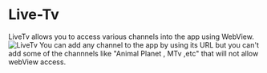 # Live-Tv
LiveTv allows you to access various channels into the app using WebView.
![LiveTv](https://user-images.githubusercontent.com/73877619/149938502-712e940a-e394-4534-80b5-9b8c667d9a47.jpg)
You can add any channel to the app by using its URL but you can't add some of the channnels like "Animal Planet , MTv ,etc" that will not allow webView access. 

